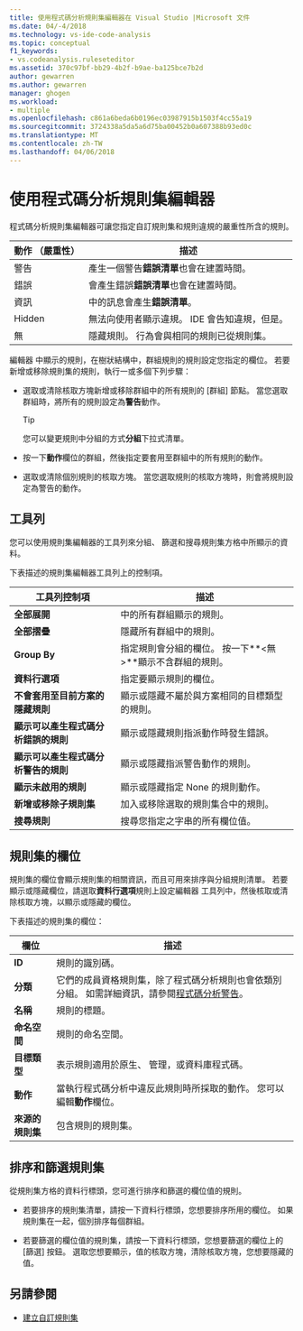 ```yaml
---
title: 使用程式碼分析規則集編輯器在 Visual Studio |Microsoft 文件
ms.date: 04/-4/2018
ms.technology: vs-ide-code-analysis
ms.topic: conceptual
f1_keywords:
- vs.codeanalysis.ruleseteditor
ms.assetid: 370c97bf-bb29-4b2f-b9ae-ba125bce7b2d
author: gewarren
ms.author: gewarren
manager: ghogen
ms.workload:
- multiple
ms.openlocfilehash: c861a6beda6b0196ec03987915b1503f4cc55a19
ms.sourcegitcommit: 3724338a5da5a6d75ba00452b0a607388b93ed0c
ms.translationtype: MT
ms.contentlocale: zh-TW
ms.lasthandoff: 04/06/2018
---
```

# <a name="use-the-code-analysis-rule-set-editor"></a>使用程式碼分析規則集編輯器

程式碼分析規則集編輯器可讓您指定自訂規則集和規則違規的嚴重性所含的規則。

|動作 （嚴重性）|描述|
|-|-|
|警告|產生一個警告**錯誤清單**也會在建置時間。|
|錯誤|會產生錯誤**錯誤清單**也會在建置時間。|
|資訊|中的訊息會產生**錯誤清單**。|
|Hidden|無法向使用者顯示違規。 IDE 會告知違規，但是。|
|無|隱藏規則。 行為會與相同的規則已從規則集。|

編輯器 中顯示的規則，在樹狀結構中，群組規則的規則設定您指定的欄位。 若要新增或移除規則集的規則，執行一或多個下列步驟：

- 選取或清除核取方塊新增或移除群組中的所有規則的 [群組] 節點。 當您選取群組時，將所有的規則設定為**警告**動作。

   > [!TIP]
   > 您可以變更規則中分組的方式**分組**下拉式清單。

- 按一下**動作**欄位的群組，然後指定要套用至群組中的所有規則的動作。

- 選取或清除個別規則的核取方塊。 當您選取規則的核取方塊時，則會將規則設定為警告的動作。

## <a name="toolbar"></a>工具列

您可以使用規則集編輯器的工具列來分組、 篩選和搜尋規則集方格中所顯示的資料。

下表描述的規則集編輯器工具列上的控制項。

|工具列控制項|描述|
|---------------------|-----------------|
|**全部展開**|中的所有群組顯示的規則。|
|**全部摺疊**|隱藏所有群組中的規則。|
|**Group By**|指定規則會分組的欄位。 按一下**\<無 >**顯示不含群組的規則。|
|**資料行選項**|指定要顯示規則的欄位。|
|**不會套用至目前方案的隱藏規則**|顯示或隱藏不屬於與方案相同的目標類型的規則。|
|**顯示可以產生程式碼分析錯誤的規則**|顯示或隱藏規則指派動作時發生錯誤。|
|**顯示可以產生程式碼分析警告的規則**|顯示或隱藏指派警告動作的規則。|
|**顯示未啟用的規則**|顯示或隱藏指定 None 的規則動作。|
|**新增或移除子規則集**|加入或移除選取的規則集合中的規則。|
|**搜尋規則**|搜尋您指定之字串的所有欄位值。|

## <a name="rule-set-fields"></a>規則集的欄位

規則集的欄位會顯示規則集的相關資訊，而且可用來排序與分組規則清單。 若要顯示或隱藏欄位，請選取**資料行選項**規則上設定編輯器 工具列中，然後核取或清除核取方塊，以顯示或隱藏的欄位。

下表描述的規則集的欄位：

|欄位|描述|
|-----------|-----------------|
|**ID**|規則的識別碼。|
|**分類**|它們的成員資格規則集，除了程式碼分析規則也會依類別分組。 如需詳細資訊，請參閱[程式碼分析警告](../code-quality/code-analysis-for-managed-code-warnings.md)。|
|**名稱**|規則的標題。|
|**命名空間**|規則的命名空間。|
|**目標類型**|表示規則適用於原生、 管理，或資料庫程式碼。|
|**動作**|當執行程式碼分析中違反此規則時所採取的動作。 您可以編輯**動作**欄位。|
|**來源的規則集**|包含規則的規則集。|

## <a name="sort-and-filter-rule-sets"></a>排序和篩選規則集

從規則集方格的資料行標頭，您可進行排序和篩選的欄位值的規則。

- 若要排序的規則集清單，請按一下資料行標頭，您想要排序所用的欄位。 如果規則集在一起，個別排序每個群組。

- 若要篩選的欄位值的規則集，請按一下資料行標頭，您想要篩選的欄位上的 [篩選] 按鈕。 選取您想要顯示，值的核取方塊，清除核取方塊，您想要隱藏的值。

## <a name="see-also"></a>另請參閱

- [建立自訂規則集](../code-quality/how-to-create-a-custom-rule-set.md)